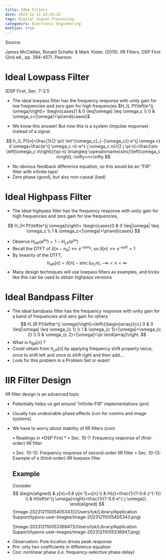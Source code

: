 ```yaml
---
title: Idea Filters
date: 2023-12-11 23:24:22
tags: Digital Signal Processing
categoeirs: Electronic Engineering
mathjax: true
---
```


Source:

James McClellan, Ronald Schafer & Mark Yoder. (2015). IIR Filters. DSP First (2nd ed., pp. 394-457). Pearson.

<!--more-->


# Ideal Lowpass Filter

 (DSP First, Sec. 7-3.1)

- The ideal lowpass filter has the frequency response with unity gain for low frequencies and zero gain for high frequencies $H_{L P}\left(e^{j \omega}\right)= \begin{cases}1 & 0 \leq|\omega| \leq \omega_c \\ 0 & \omega_c<|\omega|<\pi\end{cases}$

- We know this answer! But now this is a system (impulse response) instead of a signal.

$$
h_{L P}[n]=\frac{1}{2 \pi} \int^{\omega_c}_{-{\omega_c}} e^{j \omega n} d \omega=\frac{e^{j \omega_c n}-e^{-j \omega_c n}}{2 j \pi n}=\frac{\sin \left(\omega_c n\right)}{\pi n} \triangleq \operatorname{sinc}\left(\omega_c n\right),-\infty<n<\infty
$$

- No obvious feedback difference equation, so this would be an "FIR" filter with infinite taps!
- Zero phase (good), but also non-causal (bad)

# Ideal Highpass Filter

- The ideal highpass filter has the frequency response with unity gain for high frequencies and zero gain for low frequencies,

$$
H_{H P}\left(e^{j \omega}\right)= \begin{cases}0 & 0 \leq|\omega| \leq \omega_c \\ 1 & \omega_c<|\omega|<\pi\end{cases}
$$

- Observe $H_{H P}\left(e^{j \omega}\right)=1-H_{L P}\left(e^{j \omega}\right)$
- Recall the DTFT of $\delta\left[n-n_0\right] \leftrightarrow e^{-j \omega n_0}$, so $\delta[n] \leftrightarrow e^{-j \omega 0}=1$
- By linearity of the DTFT,
$$
h_{H P}[n]=\delta[n]-\operatorname{sinc}\left(\omega_c n\right),-\infty<n<\infty
$$
- Many design techniques will use lowpass filters as examples, and tricks like this can be used to obtain highpass versions

# Ideal Bandpass Filter

- The ideal bandpass filter has the frequency response with unity gain for a band of frequencies and zero gain for others
$$
H_{B P}\left(e^{j \omega}\right)=\left\{\begin{array}{cc}
0 & 0 \leq|\omega| \leq \omega_{c 1} \\
1 & \omega_{c 1}<|\omega|<\omega_{c 2} \\
0 & \omega_{c 2}<|\omega|<\pi
\end{array}\right.
$$
- What is $h_{B P}[n]$ ?
- Could obtain from $h_{L P}[n]$ by applying frequency shift property twice, once to shift left and once to shift right and then add...
- Look for this problem in a Problem Set or exam!

# IIR Filter Design

 IIR filter design is an advanced topic

- Potentially helps us get around “infinite-FIR” implementations (pro)

- Usually has undesirable phase effects (con for comms and image systems)

- We have to worry about stability of IIR filters (con)

  • Readings in *DSP First
  \* • Sec. 10-7: Frequency response of (first-order) IIR filter

  • Sec. 10-12: Frequency response of second-order IIR filter • Sec. 10-13: Example of a (third-order) IIR lowpass filter

  ## Example

  Consider
  $$
  \begin{aligned}
  & y[n]=0.8 y[n-1]+x[n] \\
  & H(z)=\frac{1}{1-0.8 z^{-1}} \\
  & H\left(e^{j \omega}\right)=\frac{1}{1-0.8 e^{-j \omega}} .
  \end{aligned}
  $$
  ![image-20231211005405343](/Users/lyk/Library/Application Support/typora-user-images/image-20231211005405343.png)

  

  

  ![image-20231211005336947](/Users/lyk/Library/Application Support/typora-user-images/image-20231211005336947.png)

* Observation: Pole location drives peak response
* Pro: only two coefficients in difference equation
* Con: nonlinear phase (i.e. frequency-selective phase delay)
